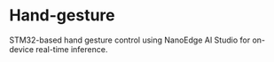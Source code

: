 # Hand-gesture
STM32-based hand gesture control using NanoEdge AI Studio for on-device real-time inference.
